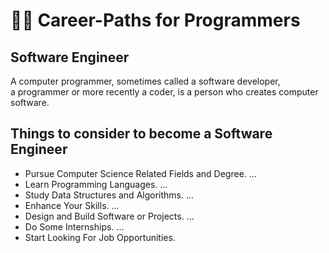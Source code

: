 # 👨‍💻 Career-Paths for Programmers
## Software Engineer
<p>A computer programmer, sometimes called a software developer,<br>
  a programmer or more recently a coder, is a person who creates computer software.
</p>

## Things to consider to become a Software Engineer

* Pursue Computer Science Related Fields and Degree. ...
* Learn Programming Languages. ...
* Study Data Structures and Algorithms. ...
* Enhance Your Skills. ...
* Design and Build Software or Projects. ...
* Do Some Internships. ...
* Start Looking For Job Opportunities.
